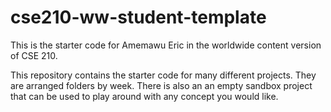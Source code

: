 # cse210-ww-student-template
This is the starter code for Amemawu Eric in the worldwide content version of CSE 210.

This repository contains the starter code for many different projects. They are arranged folders by week. There is also an an empty sandbox project that can be used to play around with any concept you would like.
